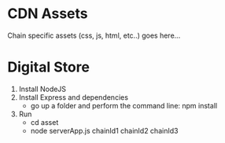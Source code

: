 CDN Assets
=============

Chain specific assets (css, js, html, etc..) goes here...

Digital Store
=============

1) Install NodeJS
2) Install Express and dependencies 
   - go up a folder and perform the command line: npm install
2) Run
   - cd asset
   - node serverApp.js chainId1 chainId2 chainId3
